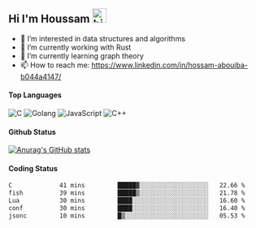## Hi I'm Houssam <img src="https://user-images.githubusercontent.com/1303154/88677602-1635ba80-d120-11ea-84d8-d263ba5fc3c0.gif" width="28px" alt="hi">

- 👀 I’m interested in data structures and algorithms
- 🔭 I’m currently working with Rust
- 🌱 I’m currently learning graph theory
- 📫 How to reach me: https://www.linkedin.com/in/hossam-abouiba-b044a4147/

#### Top Languages

![C](https://img.shields.io/badge/c-%2300599C.svg?style=for-the-badge&logo=c&logoColor=white)
![Golang](https://img.shields.io/badge/go-blue?style=for-the-badge&logo=Goland)
![JavaScript](https://img.shields.io/badge/javascript-%23323330.svg?style=for-the-badge&logo=javascript&logoColor=%23F7DF1E)
![C++](https://img.shields.io/badge/C%2B%2B-blue?style=for-the-badge&logo=C%2B%2B)


#### Github Status
[![Anurag's GitHub stats](https://github-readme-stats.vercel.app/api?username=0xhoussam&theme=tokyonight)](https://github.com/anuraghazra/github-readme-stats)

#### Coding Status
<!--START_SECTION:waka-->

```txt
C             41 mins         █████▓░░░░░░░░░░░░░░░░░░░   22.66 %
fish          39 mins         █████▒░░░░░░░░░░░░░░░░░░░   21.78 %
Lua           30 mins         ████░░░░░░░░░░░░░░░░░░░░░   16.60 %
conf          30 mins         ████░░░░░░░░░░░░░░░░░░░░░   16.40 %
jsonc         10 mins         █▒░░░░░░░░░░░░░░░░░░░░░░░   05.53 %
```

<!--END_SECTION:waka-->
